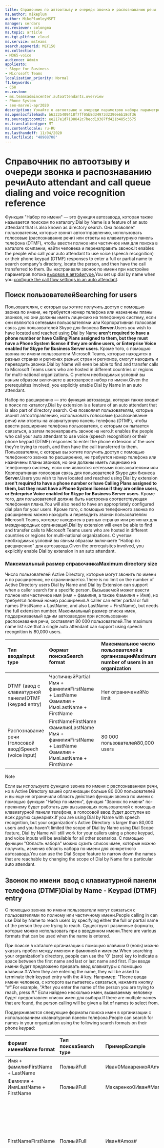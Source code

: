 ```yaml
---
title: Справочник по автоотзыву и очереди звонка и распознаванию речи
ms.author: mikeplum
author: MikePlumleyMSFT
manager: serdars
ms.reviewer: colongma
ms.topic: article
ms.tgt.pltfrm: cloud
ms.service: msteams
search.appverid: MET150
ms.collection:
- M365-voice
audience: Admin
appliesto:
- Skype for Business
- Microsoft Teams
localization_priority: Normal
f1.keywords:
- CSH
ms.custom:
- ms.teamsadmincenter.autoattendants.overview
- Phone System
- seo-marvel-apr2020
description: Узнайте о автоотзыве и очереди параметров набора параметров и распознавания речи в Teams.
ms.openlocfilehash: b63235409418f7ff05b8d34973d2390e6b18df36
ms.sourcegitcommit: ee217e1d7188842c7becd19387fd421b485c3575
ms.translationtype: MT
ms.contentlocale: ru-RU
ms.lasthandoff: 11/04/2020
ms.locfileid: "48908708"
---
```

# <a name="auto-attendant-and-call-queue-dialing-and-voice-recognition-reference"></a><span data-ttu-id="be29c-103">Справочник по автоотзыву и очереди звонка и распознаванию речи</span><span class="sxs-lookup"><span data-stu-id="be29c-103">Auto attendant and call queue dialing and voice recognition reference</span></span>

<span data-ttu-id="be29c-104">Функция "Набор по имени" — это функция автозавода, которая также называется поиском по каталогу.</span><span class="sxs-lookup"><span data-stu-id="be29c-104">Dial by Name is a feature of an auto attendant that is also known as directory search.</span></span> <span data-ttu-id="be29c-105">Она позволяет пользователям, которые звонят автоотправлению, использовать голосовые (распознавание речи) или ответы на клавиатурную панель телефона (DTMF), чтобы ввести полное или частичное имя для поиска в каталоге компании, найти человека и перенаправить звонок.</span><span class="sxs-lookup"><span data-stu-id="be29c-105">It enables the people who call your auto attendant to use voice (speech recognition) or their phone keypad (DTMF) responses to enter a full or partial name to search company's directory, locate the person, and then have the call transferred to them.</span></span> <span data-ttu-id="be29c-106">Вы настраивали звонок по имени при настройке параметров потока [вызовов в автофигуре.](create-a-phone-system-auto-attendant.md#call-flow)</span><span class="sxs-lookup"><span data-stu-id="be29c-106">You set up dial by name when you [configure the call flow settings in an auto attendant](create-a-phone-system-auto-attendant.md#call-flow).</span></span>

## <a name="searching-for-users"></a><span data-ttu-id="be29c-107">Поиск пользователей</span><span class="sxs-lookup"><span data-stu-id="be29c-107">Searching for users</span></span>

<span data-ttu-id="be29c-108">Пользователям, с которых вы хотите получить доступ с помощью звонка по имени, не требуется номер телефона или назначены планы звонков, но они должны иметь лицензию на телефонную систему, если они являются сетевыми пользователями или Корпоративная голосовая связь для пользователей Skype для бизнеса **Server.**</span><span class="sxs-lookup"><span data-stu-id="be29c-108">Users you wish to have located and reached using Dial by Name **aren't required to have a phone number or have Calling Plans assigned to them, but they must have a Phone System license if they are online users, or Enterprise Voice enabled for Skype for Business Server users**.</span></span> <span data-ttu-id="be29c-109">Кроме того, с помощью звонка по имени пользователи Microsoft Teams, которые находятся в разных странах и регионах разных стран и регионов, смогут находить и переводить звонки.</span><span class="sxs-lookup"><span data-stu-id="be29c-109">Dial by Name will even be able to find and transfer calls to Microsoft Teams users who are hosted in different countries or regions for multi-national organizations.</span></span> <span data-ttu-id="be29c-110">С учетом необходимых условий вы явным образом включаете в автозапросе набор по имени.</span><span class="sxs-lookup"><span data-stu-id="be29c-110">Given the prerequisites involved, you explicitly enable Dial by Name in an auto attendant.</span></span>

<span data-ttu-id="be29c-111">Набор по расширению — это функция автозавода, которая также входит в поиск по каталогу.</span><span class="sxs-lookup"><span data-stu-id="be29c-111">Dial by extension is a feature of an auto attendant that is also part of directory search.</span></span> <span data-ttu-id="be29c-112">Она позволяет пользователям, которые звонят автоотправлению, использовать голосовые (распознавание речи) или ответы на клавиатурную панель телефона (DTMF), чтобы ввести расширение телефона пользователя, с которым он пытается связаться, а затем перенаправить звонок на него.</span><span class="sxs-lookup"><span data-stu-id="be29c-112">It enables the people who call your auto attendant to use voice (speech recognition) or their phone keypad (DTMF) responses to enter the phone extension of the user they're trying to reach, and then have the call transferred to them.</span></span> <span data-ttu-id="be29c-113">Пользователям, с которых вы хотите получить доступ с помощью телефонного звонка по расширению, не требуется номер телефона или назначены планы звонков, но они должны иметь лицензию на телефонную систему, если они являются сетевыми пользователями или Корпоративная голосовая связь для пользователей Skype для бизнеса **Server.**</span><span class="sxs-lookup"><span data-stu-id="be29c-113">Users you wish to have located and reached using Dial by extension  **aren't required to have a phone number or have Calling Plans assigned to them, but they must have a Phone System license if they are online users, or Enterprise Voice enabled for Skype for Business Server users**.</span></span> <span data-ttu-id="be29c-114">Кроме того, для пользователей должна быть настроена соответствующая телефонная плана.</span><span class="sxs-lookup"><span data-stu-id="be29c-114">You will also need to have an appropriately configured dial plan for your users.</span></span> <span data-ttu-id="be29c-115">Кроме того, с помощью телефонного звонка по расширению можно находить и переводить звонки пользователям Microsoft Teams, которые находятся в разных странах или регионах для международных организаций.</span><span class="sxs-lookup"><span data-stu-id="be29c-115">Dial by extension  will even be able to find and transfer calls to Microsoft Teams users who are hosted in different countries or regions for multi-national organizations.</span></span> <span data-ttu-id="be29c-116">С учетом необходимых условий вы явным образом включаете "Набор по расширению" для автозавода.</span><span class="sxs-lookup"><span data-stu-id="be29c-116">Given the prerequisites involved, you explicitly enable Dial by extension in an auto attendant.</span></span>

### <a name="maximum-directory-size"></a><span data-ttu-id="be29c-117">Максимальный размер справочника</span><span class="sxs-lookup"><span data-stu-id="be29c-117">Maximum directory size</span></span>

<span data-ttu-id="be29c-118">Число пользователей Active Directory, которые могут звонить по имени и по расширению, не ограничивается.</span><span class="sxs-lookup"><span data-stu-id="be29c-118">There is no limit on the number of Active Directory users  Dial by Name and Dial by Extension can support when a caller search for a specific person.</span></span> <span data-ttu-id="be29c-119">Вызываемой может ввести полное или частичное имя (имя + фамилия, а также Фамилия + Имя), но требуется полный номер расширения.</span><span class="sxs-lookup"><span data-stu-id="be29c-119">A caller can enter partial or full names (FirstName + LastName, and also LastName + FirstName), but needs the full extension number.</span></span> <span data-ttu-id="be29c-120">Максимальный размер списка имен, поддерживаемый одним автозаводом при использовании распознавания речи, составляет 80 000 пользователей.</span><span class="sxs-lookup"><span data-stu-id="be29c-120">The maximum name list size that a single auto attendant can support using speech recognition is 80,000 users.</span></span>
  
|<span data-ttu-id="be29c-121">Тип ввода</span><span class="sxs-lookup"><span data-stu-id="be29c-121">Input type</span></span>|<span data-ttu-id="be29c-122">Формат поиска</span><span class="sxs-lookup"><span data-stu-id="be29c-122">Search format</span></span>|<span data-ttu-id="be29c-123">Максимальное число пользователей в организации</span><span class="sxs-lookup"><span data-stu-id="be29c-123">Maximum number of users in an organization</span></span>|
|:-----|:-----|:-----|
|<span data-ttu-id="be29c-124">DTMF (ввод с клавиатурной панели)</span><span class="sxs-lookup"><span data-stu-id="be29c-124">DTMF (keypad entry)</span></span> |<span data-ttu-id="be29c-125">Частичный</span><span class="sxs-lookup"><span data-stu-id="be29c-125">Partial</span></span>  <br/> <span data-ttu-id="be29c-126">Имя + фамилия</span><span class="sxs-lookup"><span data-stu-id="be29c-126">FirstName + LastName</span></span>  <br/> <span data-ttu-id="be29c-127">Фамилия + Имя</span><span class="sxs-lookup"><span data-stu-id="be29c-127">LastName + FirstName</span></span> |<span data-ttu-id="be29c-128">Нет ограничений</span><span class="sxs-lookup"><span data-stu-id="be29c-128">No limit</span></span>  |
|<span data-ttu-id="be29c-129">Распознавание речи (голосовой ввод)</span><span class="sxs-lookup"><span data-stu-id="be29c-129">Speech (voice input)</span></span> |<span data-ttu-id="be29c-130">FirstName</span><span class="sxs-lookup"><span data-stu-id="be29c-130">FirstName</span></span>  <br/> <span data-ttu-id="be29c-131">Фамилия</span><span class="sxs-lookup"><span data-stu-id="be29c-131">LastName</span></span>  <br/> <span data-ttu-id="be29c-132">Имя + фамилия</span><span class="sxs-lookup"><span data-stu-id="be29c-132">FirstName + LastName</span></span>  <br/> <span data-ttu-id="be29c-133">Фамилия + Имя</span><span class="sxs-lookup"><span data-stu-id="be29c-133">LastName + FirstName</span></span>  | <span data-ttu-id="be29c-134">80 000 пользователей</span><span class="sxs-lookup"><span data-stu-id="be29c-134">80,000 users</span></span> |

> [!NOTE]
> <span data-ttu-id="be29c-135">Если вы используете функцию звонка по имени с распознаванием речи, но в Active Directory вашей организации больше 80 000 пользователей и вы еще не ограничили область действия функции звонка по имени с помощью функции "Набор по имени", функция "Звонок по имени" по-прежнему будет работать для вызывающих пользователей с помощью клавиатурной панели телефона, а голосовой ввод будет доступен во всех других сценариях.</span><span class="sxs-lookup"><span data-stu-id="be29c-135">If you are using Dial by Name with speech recognition, but your organization's Active Directory is larger than 80,000 users and you haven't limited the scope of Dial by Name using Dial Scope feature, Dial by Name will still work for your callers using a phone keypad, and voice inputs will be available for all other scenarios.</span></span> <span data-ttu-id="be29c-136">С помощью функции "Область набора" можно сузить список имен, которые можно получить, изменив область набора по имени для конкретного автозавода.</span><span class="sxs-lookup"><span data-stu-id="be29c-136">You can use the Dial Scope feature to narrow down the names that are reachable by changing the scope of Dial by Name for a particular auto attendant.</span></span>
  
## <a name="dial-by-name---keypad-dtmf-entry"></a><span data-ttu-id="be29c-137">Звонок по имени  ввод с клавиатурной панели телефона (DTMF)</span><span class="sxs-lookup"><span data-stu-id="be29c-137">Dial by Name - Keypad (DTMF) entry</span></span>
<span data-ttu-id="be29c-138">С помощью звонка по имени пользователи могут связаться с пользователями по полному или частичному имени.</span><span class="sxs-lookup"><span data-stu-id="be29c-138">People calling in can use Dial by Name to reach users by specifying either the full or partial name of the person they are trying to reach.</span></span> <span data-ttu-id="be29c-139">Существуют различные форматы, которые можно использовать при в введенном имени.</span><span class="sxs-lookup"><span data-stu-id="be29c-139">There are various formats that can be used when the name is entered.</span></span>

<span data-ttu-id="be29c-140">При поиске в каталоге организации с помощью клавиши 0 (ноль) можно указать пробел между именем и фамилией и именем.</span><span class="sxs-lookup"><span data-stu-id="be29c-140">When searching your organization's directory, people can use the '0' (zero) key to indicate a space between the first name and last or last name and first.</span></span> <span data-ttu-id="be29c-141">При вводе имени будет предложено прервать ввод клавиатуры с помощью клавиши #.</span><span class="sxs-lookup"><span data-stu-id="be29c-141">When they are entering the name, they will be asked to terminate their keypad entry with the # key.</span></span> <span data-ttu-id="be29c-142">Например: "После ввода имени человека, с которого вы пытаетесь связаться, нажмите кнопку "#".</span><span class="sxs-lookup"><span data-stu-id="be29c-142">For example, "After you enter the name of the person you are trying to reach, press #."</span></span> <span data-ttu-id="be29c-143">Если найдено несколько имен, вызываемму человеку будет предоставлен список имен для выбора.</span><span class="sxs-lookup"><span data-stu-id="be29c-143">If there are multiple names that are found, the person calling will be given a list of names to select from.</span></span>
  
<span data-ttu-id="be29c-144">Поддерживаются следующие форматы поиска имен в организации с использованием клавиатурной панели телефона.</span><span class="sxs-lookup"><span data-stu-id="be29c-144">People can search for names in your organization using the following search formats on their phone keypad:</span></span>
  
|<span data-ttu-id="be29c-145">Формат имени</span><span class="sxs-lookup"><span data-stu-id="be29c-145">Name format</span></span>|<span data-ttu-id="be29c-146">Тип поиска</span><span class="sxs-lookup"><span data-stu-id="be29c-146">Search type</span></span>|<span data-ttu-id="be29c-147">Пример</span><span class="sxs-lookup"><span data-stu-id="be29c-147">Example</span></span>|<span data-ttu-id="be29c-148">Результат поиска</span><span class="sxs-lookup"><span data-stu-id="be29c-148">Search result</span></span>|
|:-----|:-----|:-----|:-----|
|<span data-ttu-id="be29c-149">Имя + фамилия</span><span class="sxs-lookup"><span data-stu-id="be29c-149">FirstName + LastName</span></span> |<span data-ttu-id="be29c-150">Полный</span><span class="sxs-lookup"><span data-stu-id="be29c-150">Full</span></span>  |<span data-ttu-id="be29c-151">Иван0Макаренко#</span><span class="sxs-lookup"><span data-stu-id="be29c-151">Amos0Marble#</span></span> |<span data-ttu-id="be29c-152">Иван Макаренко</span><span class="sxs-lookup"><span data-stu-id="be29c-152">Amos Marble</span></span> |
|<span data-ttu-id="be29c-153">Фамилия + Имя</span><span class="sxs-lookup"><span data-stu-id="be29c-153">LastName + FirstName</span></span> |<span data-ttu-id="be29c-154">Полный</span><span class="sxs-lookup"><span data-stu-id="be29c-154">Full</span></span> |<span data-ttu-id="be29c-155">Макаренко0Иван#</span><span class="sxs-lookup"><span data-stu-id="be29c-155">Marble0Amos#</span></span>  |<span data-ttu-id="be29c-156">Иван Макаренко</span><span class="sxs-lookup"><span data-stu-id="be29c-156">Amos Marble</span></span> |
|<span data-ttu-id="be29c-157">FirstName</span><span class="sxs-lookup"><span data-stu-id="be29c-157">FirstName</span></span>  |<span data-ttu-id="be29c-158">Полный</span><span class="sxs-lookup"><span data-stu-id="be29c-158">Full</span></span>   |<span data-ttu-id="be29c-159">Иван#</span><span class="sxs-lookup"><span data-stu-id="be29c-159">Amos#</span></span>   |<span data-ttu-id="be29c-160">Нажмите 1 для связи с пользователем "Иван Макаренко"</span><span class="sxs-lookup"><span data-stu-id="be29c-160">Press 1 for Amos Marble</span></span>  <br/> <span data-ttu-id="be29c-161">Нажмите 2 для связи с пользователем "Иван Марченко"</span><span class="sxs-lookup"><span data-stu-id="be29c-161">Press 2 for Amos Marcus</span></span> |
|<span data-ttu-id="be29c-162">Фамилия</span><span class="sxs-lookup"><span data-stu-id="be29c-162">LastName</span></span> |<span data-ttu-id="be29c-163">Полный</span><span class="sxs-lookup"><span data-stu-id="be29c-163">Full</span></span> |<span data-ttu-id="be29c-164">Макаренко#</span><span class="sxs-lookup"><span data-stu-id="be29c-164">Marble#</span></span>  |<span data-ttu-id="be29c-165">Нажмите 1 для связи с пользователем "Иван Макаренко"</span><span class="sxs-lookup"><span data-stu-id="be29c-165">Press 1 for Amos Marble</span></span>  <br/> <span data-ttu-id="be29c-166">Нажмите 2 для связи с пользователем "Мария Макаренко"</span><span class="sxs-lookup"><span data-stu-id="be29c-166">Press 2 for Mary Marble</span></span> |
|<span data-ttu-id="be29c-167">Имя или фамилия</span><span class="sxs-lookup"><span data-stu-id="be29c-167">FirstName or LastName</span></span> |<span data-ttu-id="be29c-168">Частичный</span><span class="sxs-lookup"><span data-stu-id="be29c-168">Partial</span></span> |<span data-ttu-id="be29c-169">Ма#</span><span class="sxs-lookup"><span data-stu-id="be29c-169">Mar#</span></span> |<span data-ttu-id="be29c-170">Нажмите 1 для связи с пользователем "Мария Макаренко"</span><span class="sxs-lookup"><span data-stu-id="be29c-170">Press 1 for Mary Marble</span></span>  <br/> <span data-ttu-id="be29c-171">Нажмите 2 для связи с пользователем "Мария Петрова"</span><span class="sxs-lookup"><span data-stu-id="be29c-171">Press 2 for Mary Jones</span></span>  <br/> <span data-ttu-id="be29c-172">Нажмите 3 для связи с пользователем "Иван Марченко"</span><span class="sxs-lookup"><span data-stu-id="be29c-172">Press 3 for Amos Marcus</span></span> |
|<span data-ttu-id="be29c-173">Имя + Фамилия</span><span class="sxs-lookup"><span data-stu-id="be29c-173">FirsName + LastName</span></span> |<span data-ttu-id="be29c-174">Частичный</span><span class="sxs-lookup"><span data-stu-id="be29c-174">Partial</span></span> |<span data-ttu-id="be29c-175">Amos0Mar #</span><span class="sxs-lookup"><span data-stu-id="be29c-175">Amos0Mar#</span></span> |<span data-ttu-id="be29c-176">Нажмите 1 для связи с пользователем "Иван Макаренко"</span><span class="sxs-lookup"><span data-stu-id="be29c-176">Press 1 for Amos Marble</span></span>  <br/> <span data-ttu-id="be29c-177">Нажмите 2 для связи с пользователем "Иван Марченко"</span><span class="sxs-lookup"><span data-stu-id="be29c-177">Press 2 for Amos Marcus</span></span> |
|<span data-ttu-id="be29c-178">Фамилия + Имя</span><span class="sxs-lookup"><span data-stu-id="be29c-178">LastName + FirstName</span></span> |<span data-ttu-id="be29c-179">Частичный</span><span class="sxs-lookup"><span data-stu-id="be29c-179">Partial</span></span> |<span data-ttu-id="be29c-180">Ма0Ив#</span><span class="sxs-lookup"><span data-stu-id="be29c-180">Mar0Am#</span></span> |<span data-ttu-id="be29c-181">Нажмите 1 для связи с пользователем "Иван Макаренко"</span><span class="sxs-lookup"><span data-stu-id="be29c-181">Press 1 for Amos Marble</span></span>  <br/> <span data-ttu-id="be29c-182">Нажмите 2 для связи с пользователем "Иван Марченко"</span><span class="sxs-lookup"><span data-stu-id="be29c-182">Press 2 for Amos Marcus</span></span> |

<span data-ttu-id="be29c-183">Существует несколько специальных символов, которые используются при поиске людей, использующих клавиатурную панель телефона.</span><span class="sxs-lookup"><span data-stu-id="be29c-183">There are several special characters that are used when searching for people using a phone keypad.</span></span> <span data-ttu-id="be29c-184">Например, человеку будет предложено использовать клавишу с фунтом (#), а для пробела между именами используется ноль (0).</span><span class="sxs-lookup"><span data-stu-id="be29c-184">For example, the person will be asked to use the pound key (#), while the zero (0) key is used for a space between names.</span></span> <span data-ttu-id="be29c-185">При нажатии клавиши звездочка (\*) список имен, совпадающих с человеком, будет повторяться.</span><span class="sxs-lookup"><span data-stu-id="be29c-185">Pressing the star key (\*) will repeat the list of matching names to the person.</span></span>
  
|<span data-ttu-id="be29c-186">Специальный знак на клавиатуре телефона</span><span class="sxs-lookup"><span data-stu-id="be29c-186">Special phone keypad character</span></span>|<span data-ttu-id="be29c-187">Описание</span><span class="sxs-lookup"><span data-stu-id="be29c-187">What it means</span></span>|
|:-----|:-----|
|#   |<span data-ttu-id="be29c-188">Завершение ввода имени.</span><span class="sxs-lookup"><span data-stu-id="be29c-188">End character when entering a name.</span></span> |
|<span data-ttu-id="be29c-189">0</span><span class="sxs-lookup"><span data-stu-id="be29c-189">0</span></span>   |<span data-ttu-id="be29c-190">Пробел между именами.</span><span class="sxs-lookup"><span data-stu-id="be29c-190">Space between names.</span></span> |
|*    |<span data-ttu-id="be29c-191">Повторное воспроизведение списка имен пользователей, соответствующих условиям поиска.</span><span class="sxs-lookup"><span data-stu-id="be29c-191">Repeat the list of matching names.</span></span> |

### <a name="dial-by-name---name-recognition-with-speech"></a><span data-ttu-id="be29c-192">Звонок по имени  распознавание имен при голосовом вводе</span><span class="sxs-lookup"><span data-stu-id="be29c-192">Dial by Name - Name recognition with speech</span></span>

<span data-ttu-id="be29c-193">Люди могут искать других людей в своей организации с помощью голосового голоса (распознавания речи).</span><span class="sxs-lookup"><span data-stu-id="be29c-193">People can search for others in their organization with their voice (speech recognition).</span></span> <span data-ttu-id="be29c-194">Кроме того, они могут связаться с любыми в Active Directory, назовя полное или частичное имя нужного человека.</span><span class="sxs-lookup"><span data-stu-id="be29c-194">They can also reach anyone in  Active Directory by saying the full or partial name of the person they are trying to locate.</span></span> <span data-ttu-id="be29c-195">С помощью голосового ввода можно распознавать имена в различных форматах, включая имя, фамилию, имя + фамилия или фамилию + имя.</span><span class="sxs-lookup"><span data-stu-id="be29c-195">Using voice inputs can recognize names in various formats, including FirstName, LastName, FirstName + LastName, or LastName + FirstName.</span></span>
  
<span data-ttu-id="be29c-196">Вы можете включить распознавание речи для автозавода, но ввод с клавиатурной панели телефона (DTMF) не отключен.</span><span class="sxs-lookup"><span data-stu-id="be29c-196">You can enable speech recognition for an auto attendant, but phone keypad entry (DTMF) isn't disabled.</span></span> <span data-ttu-id="be29c-197">Ввод с клавиатурной панели телефона можно использовать в любое время, даже если автозавод включена распознавание речи.</span><span class="sxs-lookup"><span data-stu-id="be29c-197">Phone keypad entry can be used at any time even if speech recognition is enabled on the auto attendant.</span></span>
  
<span data-ttu-id="be29c-198">Как и при вводе на клавиатурной панели телефона, если найдено несколько имен, вызываемая вами учетная запись будет слышать список имен для выбора.</span><span class="sxs-lookup"><span data-stu-id="be29c-198">As with phone keypad entry, if multiple names are found, the person calling hears a list of names to select from.</span></span>
  
<span data-ttu-id="be29c-199">Вызыватели могут называть имена в следующих форматах:</span><span class="sxs-lookup"><span data-stu-id="be29c-199">Callers can say names in the following formats:</span></span>
  
|<span data-ttu-id="be29c-200">Имя с речью</span><span class="sxs-lookup"><span data-stu-id="be29c-200">Name with speech</span></span>|<span data-ttu-id="be29c-201">Тип поиска</span><span class="sxs-lookup"><span data-stu-id="be29c-201">Search type</span></span>|<span data-ttu-id="be29c-202">Пример</span><span class="sxs-lookup"><span data-stu-id="be29c-202">Example</span></span>|<span data-ttu-id="be29c-203">Результат поиска</span><span class="sxs-lookup"><span data-stu-id="be29c-203">Search result</span></span>|
|:-----|:-----|:-----|:-----|
|<span data-ttu-id="be29c-204">Имя + фамилия</span><span class="sxs-lookup"><span data-stu-id="be29c-204">FirstName + LastName</span></span> |<span data-ttu-id="be29c-205">Полный</span><span class="sxs-lookup"><span data-stu-id="be29c-205">Full</span></span> |<span data-ttu-id="be29c-206">Иван Макаренко</span><span class="sxs-lookup"><span data-stu-id="be29c-206">Amos Marble</span></span> |<span data-ttu-id="be29c-207">Иван Макаренко</span><span class="sxs-lookup"><span data-stu-id="be29c-207">Amos Marble</span></span> |
|<span data-ttu-id="be29c-208">Фамилия + Имя</span><span class="sxs-lookup"><span data-stu-id="be29c-208">LastName + FirstName</span></span> |<span data-ttu-id="be29c-209">Полный</span><span class="sxs-lookup"><span data-stu-id="be29c-209">Full</span></span>  |<span data-ttu-id="be29c-210">Макаренко Иван</span><span class="sxs-lookup"><span data-stu-id="be29c-210">Marble Amos</span></span> |<span data-ttu-id="be29c-211">Иван Макаренко</span><span class="sxs-lookup"><span data-stu-id="be29c-211">Amos Marble</span></span> |
|<span data-ttu-id="be29c-212">FirstName</span><span class="sxs-lookup"><span data-stu-id="be29c-212">FirstName</span></span> |<span data-ttu-id="be29c-213">Полный</span><span class="sxs-lookup"><span data-stu-id="be29c-213">Full</span></span> |<span data-ttu-id="be29c-214">Иван</span><span class="sxs-lookup"><span data-stu-id="be29c-214">Amos</span></span> |<span data-ttu-id="be29c-215">Нажмите или произнесите 1 для связи с пользователем "Иван Макаренко"</span><span class="sxs-lookup"><span data-stu-id="be29c-215">Press or say 1 for Amos Marble</span></span>  <br/> <span data-ttu-id="be29c-216">Нажмите или произнесите 2 для связи с пользователем "Иван Петров"</span><span class="sxs-lookup"><span data-stu-id="be29c-216">Press or say 2 for Amos Jones</span></span> |
|<span data-ttu-id="be29c-217">Фамилия</span><span class="sxs-lookup"><span data-stu-id="be29c-217">LastName</span></span> |<span data-ttu-id="be29c-218">Полный</span><span class="sxs-lookup"><span data-stu-id="be29c-218">Full</span></span> |<span data-ttu-id="be29c-219">Макаренко</span><span class="sxs-lookup"><span data-stu-id="be29c-219">Marble</span></span> |<span data-ttu-id="be29c-220">Нажмите или произнесите 1 для связи с пользователем "Иван Макаренко"</span><span class="sxs-lookup"><span data-stu-id="be29c-220">Press or say 1 for Amos Marble</span></span>  <br/> <span data-ttu-id="be29c-221">Нажмите или произнесите 2 для связи с пользователем "Сергей Макаренко"</span><span class="sxs-lookup"><span data-stu-id="be29c-221">Press or say 2 for Ben Marble</span></span> |
|<span data-ttu-id="be29c-222">Имя или фамилия</span><span class="sxs-lookup"><span data-stu-id="be29c-222">FirstName or LastName</span></span> |<span data-ttu-id="be29c-223">Частичный</span><span class="sxs-lookup"><span data-stu-id="be29c-223">Partial</span></span> |<span data-ttu-id="be29c-224">Март</span><span class="sxs-lookup"><span data-stu-id="be29c-224">Mar</span></span> |<span data-ttu-id="be29c-225">Нажмите или скажите 1 для mary Marble</span><span class="sxs-lookup"><span data-stu-id="be29c-225">Press or say 1 for Mary Marble</span></span>  <br/> <span data-ttu-id="be29c-226">Нажмите или скажите 2 для mary Jones</span><span class="sxs-lookup"><span data-stu-id="be29c-226">Press or say 2 for Mary Jones</span></span>  <br/> <span data-ttu-id="be29c-227">Нажмите или скажите 3 для Амоса Маркета</span><span class="sxs-lookup"><span data-stu-id="be29c-227">Press or say 3 for Amos Marcus</span></span> |
|<span data-ttu-id="be29c-228">Имя + Фамилия</span><span class="sxs-lookup"><span data-stu-id="be29c-228">FirsName + LastName</span></span> |<span data-ttu-id="be29c-229">Частичный</span><span class="sxs-lookup"><span data-stu-id="be29c-229">Partial</span></span> |<span data-ttu-id="be29c-230">Амос Мар</span><span class="sxs-lookup"><span data-stu-id="be29c-230">Amos Mar</span></span> |<span data-ttu-id="be29c-231">Нажмите или произнесите 1 для связи с пользователем "Иван Макаренко"</span><span class="sxs-lookup"><span data-stu-id="be29c-231">Press or say 1 for Amos Marble</span></span>  <br/> <span data-ttu-id="be29c-232">Нажмите или скажите 2 для "Амос Марк"</span><span class="sxs-lookup"><span data-stu-id="be29c-232">Press or say 2 for Amos Marcus</span></span> |


> [!NOTE]
> <span data-ttu-id="be29c-233">Имя нового пользователя может быть указано в каталоге для функции "Набрать по имени" с распознаванием речи из-за задержки репликации Active Directory.</span><span class="sxs-lookup"><span data-stu-id="be29c-233">It might take up to 36 hours for a new user to have their name listed in the directory for Dial by Name with speech recognition due to Active Directory replication lag.</span></span>
  
## <a name="language-support"></a><span data-ttu-id="be29c-234">Поддержка языков</span><span class="sxs-lookup"><span data-stu-id="be29c-234">Language support</span></span>

<span data-ttu-id="be29c-235">Для трансляции текста в речь можно использовать следующие языки:</span><span class="sxs-lookup"><span data-stu-id="be29c-235">The following languages are available for text-to-speech used with outgoing prompts:</span></span>
  
|-|-|-|
|:-----|:-----|:-----|
|<span data-ttu-id="be29c-236">Арабский (Египет)</span><span class="sxs-lookup"><span data-stu-id="be29c-236">Arabic (EG)</span></span>  |<span data-ttu-id="be29c-237">Английский (Новая Зеландия)</span><span class="sxs-lookup"><span data-stu-id="be29c-237">English (NZ)</span></span>  |<span data-ttu-id="be29c-238">Корейский (Корея)</span><span class="sxs-lookup"><span data-stu-id="be29c-238">Korean (KO)</span></span>  |
|<span data-ttu-id="be29c-239">Китайский (Гонконг)</span><span class="sxs-lookup"><span data-stu-id="be29c-239">Chinese (HK)</span></span>  |<span data-ttu-id="be29c-240">Английский (Соединенное Королевство)</span><span class="sxs-lookup"><span data-stu-id="be29c-240">English (UK)</span></span> |<span data-ttu-id="be29c-241">Норвежский (Норвегия)</span><span class="sxs-lookup"><span data-stu-id="be29c-241">Norwegian (NO)</span></span>  |
|<span data-ttu-id="be29c-242">Китайский (Тайвань)</span><span class="sxs-lookup"><span data-stu-id="be29c-242">Chinese (TW)</span></span> |<span data-ttu-id="be29c-243">Английский (США)</span><span class="sxs-lookup"><span data-stu-id="be29c-243">English (US)</span></span> |<span data-ttu-id="be29c-244">Польский (Польша)</span><span class="sxs-lookup"><span data-stu-id="be29c-244">Polish (PL)</span></span>  |
|<span data-ttu-id="be29c-245">Китайский (Китай)</span><span class="sxs-lookup"><span data-stu-id="be29c-245">Chinese (ZH)</span></span> |<span data-ttu-id="be29c-246">Финский (Финляндия)</span><span class="sxs-lookup"><span data-stu-id="be29c-246">Finnish (FI)</span></span> |<span data-ttu-id="be29c-247">Португальский (Бразилия)</span><span class="sxs-lookup"><span data-stu-id="be29c-247">Portuguese (BR)</span></span> |
|<span data-ttu-id="be29c-248">Датский (Дания)</span><span class="sxs-lookup"><span data-stu-id="be29c-248">Danish (DA)</span></span>  |<span data-ttu-id="be29c-249">Французский (Канада)</span><span class="sxs-lookup"><span data-stu-id="be29c-249">French (CA)</span></span>  |<span data-ttu-id="be29c-250">Португальский (Португалия)</span><span class="sxs-lookup"><span data-stu-id="be29c-250">Portuguese (PT)</span></span> |
|<span data-ttu-id="be29c-251">Нидерландский (Нидерланды)</span><span class="sxs-lookup"><span data-stu-id="be29c-251">Dutch (NL)</span></span>   |<span data-ttu-id="be29c-252">Французский (Франция)</span><span class="sxs-lookup"><span data-stu-id="be29c-252">French (FR)</span></span>  |<span data-ttu-id="be29c-253">Русский (Россия)</span><span class="sxs-lookup"><span data-stu-id="be29c-253">Russian (RU)</span></span> |
|<span data-ttu-id="be29c-254">Английский (Австралия)</span><span class="sxs-lookup"><span data-stu-id="be29c-254">English (AU)</span></span>  |<span data-ttu-id="be29c-255">Немецкий (Германия)</span><span class="sxs-lookup"><span data-stu-id="be29c-255">German (DE)</span></span> |<span data-ttu-id="be29c-256">Испанский (Испания)</span><span class="sxs-lookup"><span data-stu-id="be29c-256">Spanish (ES)</span></span>  |
|<span data-ttu-id="be29c-257">Английский (Канада)</span><span class="sxs-lookup"><span data-stu-id="be29c-257">English (CA)</span></span>  |<span data-ttu-id="be29c-258">Итальянский (Италия)</span><span class="sxs-lookup"><span data-stu-id="be29c-258">Italian (IT)</span></span> |<span data-ttu-id="be29c-259">Испанский (Мексика)</span><span class="sxs-lookup"><span data-stu-id="be29c-259">Spanish (MX)</span></span>|
|<span data-ttu-id="be29c-260">Английский (Индия)</span><span class="sxs-lookup"><span data-stu-id="be29c-260">English (IN)</span></span>  |<span data-ttu-id="be29c-261">Японский (Япония)</span><span class="sxs-lookup"><span data-stu-id="be29c-261">Japanese (JP)</span></span> |<span data-ttu-id="be29c-262">Шведский (Швеция)</span><span class="sxs-lookup"><span data-stu-id="be29c-262">Swedish (SV)</span></span>|

<span data-ttu-id="be29c-263">Ввод распознавания речи для автозаводов доступен на следующих языках:</span><span class="sxs-lookup"><span data-stu-id="be29c-263">Speech recognition input for auto attendants is available in the following languages:</span></span>
  
|-|-|
|:-----|:-----|
|<span data-ttu-id="be29c-264">Китайский (Китай)</span><span class="sxs-lookup"><span data-stu-id="be29c-264">Chinese (ZH)</span></span>  |<span data-ttu-id="be29c-265">Французский (Франция)</span><span class="sxs-lookup"><span data-stu-id="be29c-265">French (FR)</span></span>  |
|<span data-ttu-id="be29c-266">Английский (Австралия)</span><span class="sxs-lookup"><span data-stu-id="be29c-266">English (AU)</span></span>  |<span data-ttu-id="be29c-267">Немецкий (Германия)</span><span class="sxs-lookup"><span data-stu-id="be29c-267">German (DE)</span></span>  |
|<span data-ttu-id="be29c-268">Английский (Канада)</span><span class="sxs-lookup"><span data-stu-id="be29c-268">English (CA)</span></span>  |<span data-ttu-id="be29c-269">Итальянский (Италия)</span><span class="sxs-lookup"><span data-stu-id="be29c-269">Italian (IT)</span></span>  |
|<span data-ttu-id="be29c-270">Английский (Индия)</span><span class="sxs-lookup"><span data-stu-id="be29c-270">English (IN)</span></span>  |<span data-ttu-id="be29c-271">Японский (Япония)</span><span class="sxs-lookup"><span data-stu-id="be29c-271">Japanese (JP)</span></span>  |
|<span data-ttu-id="be29c-272">Английский (Соединенное Королевство)</span><span class="sxs-lookup"><span data-stu-id="be29c-272">English (UK)</span></span>  |<span data-ttu-id="be29c-273">Португальский (Бразилия)</span><span class="sxs-lookup"><span data-stu-id="be29c-273">Portuguese (BR)</span></span>  |
|<span data-ttu-id="be29c-274">Английский (США)</span><span class="sxs-lookup"><span data-stu-id="be29c-274">English (US)</span></span>  |<span data-ttu-id="be29c-275">Испанский (Испания)</span><span class="sxs-lookup"><span data-stu-id="be29c-275">Spanish (ES)</span></span>  |
|<span data-ttu-id="be29c-276">Французский (Канада)</span><span class="sxs-lookup"><span data-stu-id="be29c-276">French (CA)</span></span>   |<span data-ttu-id="be29c-277">Испанский (Мексика)</span><span class="sxs-lookup"><span data-stu-id="be29c-277">Spanish (MX)</span></span>  |

<span data-ttu-id="be29c-278">Следующие голосовые команды доступны на 14 языках, поддерживаемых для распознавания речи:</span><span class="sxs-lookup"><span data-stu-id="be29c-278">The following voice commands are available in the 14 languages supported for speech recognition:</span></span>
  
|<span data-ttu-id="be29c-279">Голосовая команда</span><span class="sxs-lookup"><span data-stu-id="be29c-279">Voice command</span></span>| <span data-ttu-id="be29c-280">Соответствует</span><span class="sxs-lookup"><span data-stu-id="be29c-280">Corresponds to</span></span> |
|:-----|:-----|
|<span data-ttu-id="be29c-281">Да</span><span class="sxs-lookup"><span data-stu-id="be29c-281">Yes</span></span> | <span data-ttu-id="be29c-282">Нажмите 1, чтобы нажать кнопку "Да".</span><span class="sxs-lookup"><span data-stu-id="be29c-282">Press 1 for Yes.</span></span> |
|<span data-ttu-id="be29c-283">Нет</span><span class="sxs-lookup"><span data-stu-id="be29c-283">No</span></span> | <span data-ttu-id="be29c-284">Нажмите 2 для "Нет".</span><span class="sxs-lookup"><span data-stu-id="be29c-284">Press 2 for No.</span></span> |
|<span data-ttu-id="be29c-285">Повторить</span><span class="sxs-lookup"><span data-stu-id="be29c-285">Repeat</span></span> |<span data-ttu-id="be29c-286">Повторяет список параметров.</span><span class="sxs-lookup"><span data-stu-id="be29c-286">Repeats the list of options.</span></span> <span data-ttu-id="be29c-287">Нажмите клавишу \* на клавиатурной панели, чтобы повторить список параметров.</span><span class="sxs-lookup"><span data-stu-id="be29c-287">Press \* on the keypad to repeat the list of options.</span></span> |
|<span data-ttu-id="be29c-288">Оператор</span><span class="sxs-lookup"><span data-stu-id="be29c-288">Operator</span></span> | <span data-ttu-id="be29c-289">Нажмите 0 для оператора</span><span class="sxs-lookup"><span data-stu-id="be29c-289">Press 0 for "Operator"</span></span> |
|<span data-ttu-id="be29c-290">Главное меню</span><span class="sxs-lookup"><span data-stu-id="be29c-290">Main Menu</span></span>  |<span data-ttu-id="be29c-291">Переход в главное меню функции автосекретаря.</span><span class="sxs-lookup"><span data-stu-id="be29c-291">Brings the caller to the main menu of the auto attendant.</span></span> |
|<span data-ttu-id="be29c-292">Ноль</span><span class="sxs-lookup"><span data-stu-id="be29c-292">Zero</span></span> | <span data-ttu-id="be29c-293">Нажмите 0 (по умолчанию, то же, что и "Оператор").</span><span class="sxs-lookup"><span data-stu-id="be29c-293">Press 0 (by default, same as "Operator").</span></span>|
|<span data-ttu-id="be29c-294">Один</span><span class="sxs-lookup"><span data-stu-id="be29c-294">One</span></span> | <span data-ttu-id="be29c-295">Нажмите 1.</span><span class="sxs-lookup"><span data-stu-id="be29c-295">Press 1.</span></span> |
|<span data-ttu-id="be29c-296">Два</span><span class="sxs-lookup"><span data-stu-id="be29c-296">Two</span></span> | <span data-ttu-id="be29c-297">Нажмите 2.</span><span class="sxs-lookup"><span data-stu-id="be29c-297">Press 2.</span></span> |
|<span data-ttu-id="be29c-298">Три</span><span class="sxs-lookup"><span data-stu-id="be29c-298">Three</span></span>| <span data-ttu-id="be29c-299">Нажмите 3.</span><span class="sxs-lookup"><span data-stu-id="be29c-299">Press 3.</span></span>|
|<span data-ttu-id="be29c-300">Четыре</span><span class="sxs-lookup"><span data-stu-id="be29c-300">Four</span></span> | <span data-ttu-id="be29c-301">Нажмите 4.</span><span class="sxs-lookup"><span data-stu-id="be29c-301">Press 4.</span></span> |
|<span data-ttu-id="be29c-302">Пять</span><span class="sxs-lookup"><span data-stu-id="be29c-302">Five</span></span> | <span data-ttu-id="be29c-303">Нажмите 5.</span><span class="sxs-lookup"><span data-stu-id="be29c-303">Press 5.</span></span> |
|<span data-ttu-id="be29c-304">Шесть</span><span class="sxs-lookup"><span data-stu-id="be29c-304">Six</span></span>  | <span data-ttu-id="be29c-305">Нажмите 6.</span><span class="sxs-lookup"><span data-stu-id="be29c-305">Press 6.</span></span> |
|<span data-ttu-id="be29c-306">Семь</span><span class="sxs-lookup"><span data-stu-id="be29c-306">Seven</span></span> | <span data-ttu-id="be29c-307">Нажмите 7.</span><span class="sxs-lookup"><span data-stu-id="be29c-307">Press 7.</span></span>|
|<span data-ttu-id="be29c-308">Восемь</span><span class="sxs-lookup"><span data-stu-id="be29c-308">Eight</span></span> |<span data-ttu-id="be29c-309">Нажмите 8.</span><span class="sxs-lookup"><span data-stu-id="be29c-309">Press 8.</span></span>|
|<span data-ttu-id="be29c-310">Девять</span><span class="sxs-lookup"><span data-stu-id="be29c-310">Nine</span></span>  |<span data-ttu-id="be29c-311">Нажмите 9.</span><span class="sxs-lookup"><span data-stu-id="be29c-311">Press 9.</span></span>|

## <a name="related-topics"></a><span data-ttu-id="be29c-312">Статьи по теме</span><span class="sxs-lookup"><span data-stu-id="be29c-312">Related topics</span></span>

[<span data-ttu-id="be29c-313">Возможности телефонной системы</span><span class="sxs-lookup"><span data-stu-id="be29c-313">Here's what you get with Phone System</span></span>](here-s-what-you-get-with-phone-system.md)

[<span data-ttu-id="be29c-314">Получение номеров телефонов служб для Skype для бизнеса и Microsoft Teams</span><span class="sxs-lookup"><span data-stu-id="be29c-314">Getting service phone numbers for Skype for Business and Microsoft Teams</span></span>](/microsoftteams/getting-service-phone-numbers)

[<span data-ttu-id="be29c-315">Доступность аудиоконференций и планов звонков в различных странах и регионах</span><span class="sxs-lookup"><span data-stu-id="be29c-315">Country and region availability for Audio Conferencing and Calling Plans</span></span>](country-and-region-availability-for-audio-conferencing-and-calling-plans/country-and-region-availability-for-audio-conferencing-and-calling-plans.md)

[<span data-ttu-id="be29c-316">Пример для малого бизнеса: настройка автосекретаря</span><span class="sxs-lookup"><span data-stu-id="be29c-316">Small business example - Set up an auto attendant</span></span>](/microsoftteams/tutorial-org-aa)
